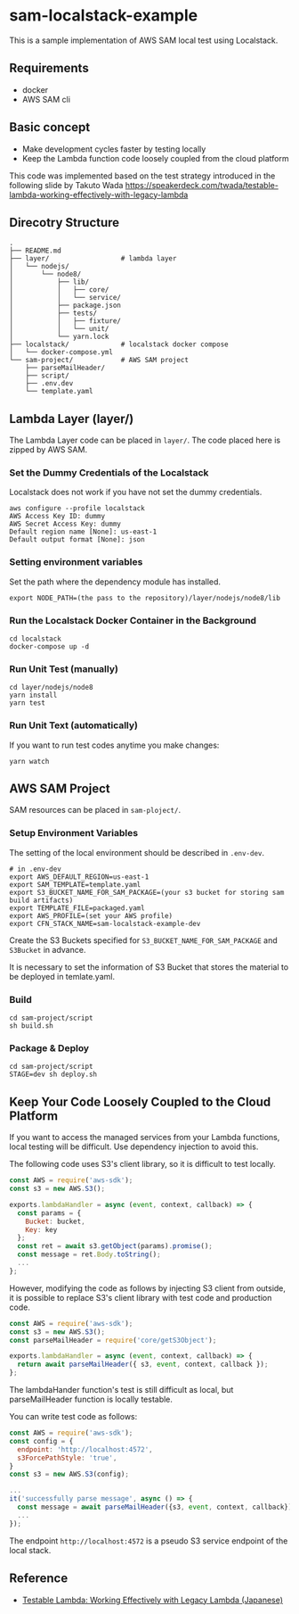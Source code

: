 # sam-localstack-example

This is a sample implementation of AWS SAM local test using Localstack.

## Requirements

- docker
- AWS SAM cli

## Basic concept

- Make development cycles faster by testing locally
- Keep the Lambda function code loosely coupled from the cloud platform

This code was implemented based on the test strategy introduced in the following slide by Takuto Wada
https://speakerdeck.com/twada/testable-lambda-working-effectively-with-legacy-lambda

## Direcotry Structure

```
.
├── README.md
├── layer/                  # lambda layer
│   └── nodejs/
│       └── node8/
│           ├── lib/
│           │   ├── core/
│           │   └── service/
│           ├── package.json
│           ├── tests/
│           │   ├── fixture/
│           │   └── unit/
│           └── yarn.lock
├── localstack/             # localstack docker compose
│   └── docker-compose.yml
└── sam-project/            # AWS SAM project
    ├── parseMailHeader/
    ├── script/
    ├── .env.dev
    └── template.yaml
```

## Lambda Layer (layer/)

The Lambda Layer code can be placed in `layer/`.
The code placed here is zipped by AWS SAM.

### Set the Dummy Credentials of the Localstack

Localstack does not work if you have not set the dummy credentials.

```
aws configure --profile localstack
AWS Access Key ID: dummy
AWS Secret Access Key: dummy
Default region name [None]: us-east-1
Default output format [None]: json
```

### Setting environment variables

Set the path where the dependency module has installed.

```
export NODE_PATH=(the pass to the repository)/layer/nodejs/node8/lib
```

### Run the Localstack Docker Container in the Background

```
cd localstack
docker-compose up -d
```

### Run Unit Test (manually)

```
cd layer/nodejs/node8
yarn install
yarn test
```

### Run Unit Text (automatically)

If you want to run test codes anytime you make changes:

```
yarn watch
```

## AWS SAM Project

SAM resources can be placed in `sam-ploject/`.

### Setup Environment Variables

The setting of the local environment should be described in `.env-dev`.

```
# in .env-dev
export AWS_DEFAULT_REGION=us-east-1
export SAM_TEMPLATE=template.yaml
export S3_BUCKET_NAME_FOR_SAM_PACKAGE=(your s3 bucket for storing sam build artifacts)
export TEMPLATE_FILE=packaged.yaml
export AWS_PROFILE=(set your AWS profile)
export CFN_STACK_NAME=sam-localstack-example-dev
```

Create the S3 Buckets specified for `S3_BUCKET_NAME_FOR_SAM_PACKAGE` and `S3Bucket` in advance.

It is necessary to set the information of S3 Bucket that stores the material to be deployed in temlate.yaml.

### Build

```
cd sam-project/script
sh build.sh
```

### Package & Deploy

```
cd sam-project/script
STAGE=dev sh deploy.sh
```

## Keep Your Code Loosely Coupled to the Cloud Platform

If you want to access the managed services from your Lambda functions, local testing will be difficult.
Use dependency injection to avoid this.

The following code uses S3's client library, so it is difficult to test locally.

```js
const AWS = require('aws-sdk');
const s3 = new AWS.S3();

exports.lambdaHandler = async (event, context, callback) => {
  const params = {
    Bucket: bucket,
    Key: key
  };
  const ret = await s3.getObject(params).promise();
  const message = ret.Body.toString();
  ...
};
```

However, modifying the code as follows by injecting S3 client from outside, it is possible to replace S3's client library with test code and production code.

```js
const AWS = require('aws-sdk');
const s3 = new AWS.S3();
const parseMailHeader = require('core/getS3Object');

exports.lambdaHandler = async (event, context, callback) => {
  return await parseMailHeader({ s3, event, context, callback });
};
```


The lambdaHander function's test is still difficult as local, but parseMailHeader function is locally testable.

You can write test code as follows:

```js
const AWS = require('aws-sdk');
const config = {
  endpoint: 'http://localhost:4572',
  s3ForcePathStyle: 'true',
}
const s3 = new AWS.S3(config);

...
it('successfully parse message', async () => {
  const message = await parseMailHeader({s3, event, context, callback});
  ...
});
```

The endpoint `http://localhost:4572` is a pseudo S3 service endpoint of the local stack.

## Reference

- [Testable Lambda: Working Effectively with Legacy Lambda (Japanese)](https://speakerdeck.com/twada/testable-lambda-working-effectively-with-legacy-lambda)
